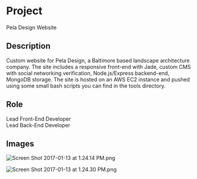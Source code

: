 # Project #

Pela Design Website

## Description ##

Custom website for Pela Design, a Baltimore based landscape architecture company. The site includes a responsive front-end with Jade, custom CMS with social networking verification, Node.js/Express backend-end, MongoDB storage. The site is hosted on an AWS EC2 instance and pushed using some small bash scripts you can find in the tools directory.

## Role ##

Lead Front-End Developer  
Lead Back-End Developer

## Images ##

![Screen Shot 2017-01-13 at 1.24.14 PM.png](https://bitbucket.org/repo/Lqjdbg/images/1805774581-Screen%20Shot%202017-01-13%20at%201.24.14%20PM.png)

![Screen Shot 2017-01-13 at 1.24.30 PM.png](https://bitbucket.org/repo/Lqjdbg/images/2137544936-Screen%20Shot%202017-01-13%20at%201.24.30%20PM.png)